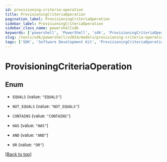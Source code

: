 ```yaml
---
id: provisioning-criteria-operation
title: ProvisioningCriteriaOperation
pagination_label: ProvisioningCriteriaOperation
sidebar_label: ProvisioningCriteriaOperation
sidebar_class_name: powershellsdk
keywords: ['powershell', 'PowerShell', 'sdk', 'ProvisioningCriteriaOperation'] 
slug: /tools/sdk/powershell/v2024/models/provisioning-criteria-operation
tags: ['SDK', 'Software Development Kit', 'ProvisioningCriteriaOperation']
---
```



# ProvisioningCriteriaOperation

## Enum


* `EQUALS` (value: `"EQUALS"`)

* `NOT_EQUALS` (value: `"NOT_EQUALS"`)

* `CONTAINS` (value: `"CONTAINS"`)

* `HAS` (value: `"HAS"`)

* `AND` (value: `"AND"`)

* `OR` (value: `"OR"`)


[[Back to top]](#) 

